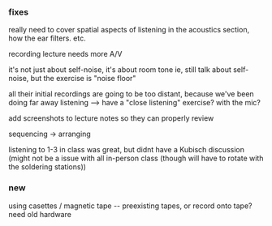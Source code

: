 ### fixes

really need to cover spatial aspects of listening in the acoustics section, how the ear filters. etc.

recording lecture needs more A/V

it's not just about self-noise, it's about room tone
ie, still talk about self-noise, but the exercise is "noise floor"

all their initial recordings are going to be too distant, because we've been doing far away listening --> have a "close listening" exercise? with the mic?

add screenshots to lecture notes so they can properly review

sequencing -> arranging

listening to 1-3 in class was great, but didnt have a Kubisch discussion (might not be a issue with all in-person class (though will have to rotate with the soldering stations))


### new

using casettes / magnetic tape -- preexisting tapes, or record onto tape? need old hardware
